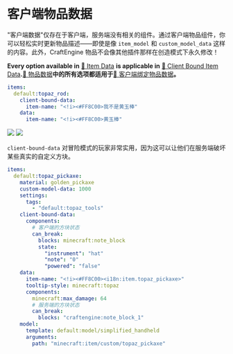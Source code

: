 # 客户端物品数据

"客户端数据"仅存在于客户端，服务端没有相关的组件。通过客户端物品组件，你可以轻松实时更新物品描述——即使是像 `item_model` 和 `custom_model_data` 这样的内容。此外，CraftEngine 物品不会像其他插件那样在创造模式下永久修改！

**Every option available in** [🔢 Item Data](https://mo-mi.gitbook.io/xiaomomi-plugins/craftengine/plugin-wiki/craftengine/add-new-contents/items/item-data) **is applicable in** [🔢 Client Bound Item Data](https://mo-mi.gitbook.io/xiaomomi-plugins/craftengine/plugin-wiki/craftengine/add-new-contents/items/item-data/client-bound-item-data)**.**[🔢 物品数据](https://mo-mi.gitbook.io/xiaomomi-plugins/craftengine/plugin-wiki/craftengine/add-new-contents/items/item-data)**中的所有选项都适用于**[🔢 客户端绑定物品数据](https://mo-mi.gitbook.io/xiaomomi-plugins/craftengine/plugin-wiki/craftengine/add-new-contents/items/item-data/client-bound-item-data)**。**

```yaml
items:
  default:topaz_rod:
    client-bound-data:
      item-name: "<!i><#FF8C00>我不是黄玉棒"
    data:
      item-name: "<!i><#FF8C00>黄玉棒"
```

![](https://mo-mi.gitbook.io/~gitbook/image?url=https%3A%2F%2F1836335287-files.gitbook.io%2F%7E%2Ffiles%2Fv0%2Fb%2Fgitbook-x-prod.appspot.com%2Fo%2Fspaces%252FOgvQ1fEJPROp7131PPlK%252Fuploads%252FosV8ncsaaP8TTpxBwTP8%252Fimage.png%3Falt%3Dmedia%26token%3De06087ae-9871-4577-96d2-67f4a6e25fa7\&width=768\&dpr=4\&quality=100\&sign=c130673\&sv=2) ![](https://mo-mi.gitbook.io/~gitbook/image?url=https%3A%2F%2F1836335287-files.gitbook.io%2F%7E%2Ffiles%2Fv0%2Fb%2Fgitbook-x-prod.appspot.com%2Fo%2Fspaces%252FOgvQ1fEJPROp7131PPlK%252Fuploads%252FXZ8JiAryf19y0MtzHlor%252Fimage.png%3Falt%3Dmedia%26token%3D4e44fefa-ba07-44f0-b939-564c9d7e8722\&width=768\&dpr=4\&quality=100\&sign=c5f338b1\&sv=2)

`client-bound-data` 对冒险模式的玩家非常实用，因为这可以让他们在服务端破坏某些真实的自定义方块。

```yaml
items:
  default:topaz_pickaxe:
    material: golden_pickaxe
    custom-model-data: 1000
    settings:
      tags:
        - "default:topaz_tools"
    client-bound-data:
      components:
        # 客户端的方块状态
        can_break:
          blocks: minecraft:note_block
          state:
            "instrument": "hat"
            "note": "0"
            "powered": "false"
    data:
      item-name: "<!i><#FF8C00><i18n:item.topaz_pickaxe>"
      tooltip-style: minecraft:topaz
      components:
        minecraft:max_damage: 64
        # 服务端的方块状态
        can_break:
          blocks: "craftengine:note_block_1"
    model:
      template: default:model/simplified_handheld
      arguments:
        path: "minecraft:item/custom/topaz_pickaxe"
```
